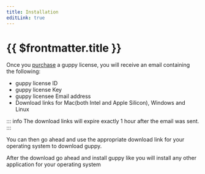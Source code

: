 ```yaml
---
title: Installation
editLink: true
---
```


# {{ $frontmatter.title }}

Once you [purchase](https://guppy.sailscasts.com/#buy) a guppy license, you will receive an email containing the following:

- guppy license ID
- guppy license Key
- guppy licensee Email address
- Download links for Mac(both Intel and Apple Silicon), Windows and Linux

::: info
The download links will expire exactly 1 hour after the email was sent.
:::

You can then go ahead and use the appropriate download link for your operating system to download guppy.

After the download go ahead and install guppy like you will install any other application for your operating system
